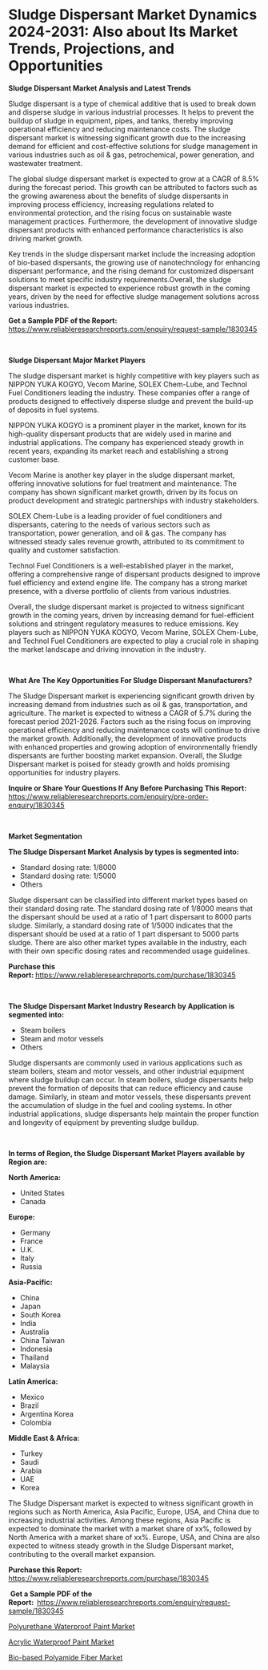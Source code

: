 <p><h1>Sludge Dispersant Market Dynamics 2024-2031: Also about Its Market Trends, Projections, and Opportunities</h1></p><p><strong>Sludge Dispersant Market Analysis and Latest Trends</strong></p>
<p><p>Sludge dispersant is a type of chemical additive that is used to break down and disperse sludge in various industrial processes. It helps to prevent the buildup of sludge in equipment, pipes, and tanks, thereby improving operational efficiency and reducing maintenance costs. The sludge dispersant market is witnessing significant growth due to the increasing demand for efficient and cost-effective solutions for sludge management in various industries such as oil & gas, petrochemical, power generation, and wastewater treatment.</p><p>The global sludge dispersant market is expected to grow at a CAGR of 8.5% during the forecast period. This growth can be attributed to factors such as the growing awareness about the benefits of sludge dispersants in improving process efficiency, increasing regulations related to environmental protection, and the rising focus on sustainable waste management practices. Furthermore, the development of innovative sludge dispersant products with enhanced performance characteristics is also driving market growth.</p><p>Key trends in the sludge dispersant market include the increasing adoption of bio-based dispersants, the growing use of nanotechnology for enhancing dispersant performance, and the rising demand for customized dispersant solutions to meet specific industry requirements.Overall, the sludge dispersant market is expected to experience robust growth in the coming years, driven by the need for effective sludge management solutions across various industries.</p></p>
<p><strong>Get a Sample PDF of the Report:&nbsp;</strong> <a href="https://www.reliableresearchreports.com/enquiry/request-sample/1830345">https://www.reliableresearchreports.com/enquiry/request-sample/1830345</a></p>
<p>&nbsp;</p>
<p><strong>Sludge Dispersant Major Market Players</strong></p>
<p><p>The sludge dispersant market is highly competitive with key players such as NIPPON YUKA KOGYO, Vecom Marine, SOLEX Chem-Lube, and Technol Fuel Conditioners leading the industry. These companies offer a range of products designed to effectively disperse sludge and prevent the build-up of deposits in fuel systems.</p><p>NIPPON YUKA KOGYO is a prominent player in the market, known for its high-quality dispersant products that are widely used in marine and industrial applications. The company has experienced steady growth in recent years, expanding its market reach and establishing a strong customer base.</p><p>Vecom Marine is another key player in the sludge dispersant market, offering innovative solutions for fuel treatment and maintenance. The company has shown significant market growth, driven by its focus on product development and strategic partnerships with industry stakeholders.</p><p>SOLEX Chem-Lube is a leading provider of fuel conditioners and dispersants, catering to the needs of various sectors such as transportation, power generation, and oil & gas. The company has witnessed steady sales revenue growth, attributed to its commitment to quality and customer satisfaction.</p><p>Technol Fuel Conditioners is a well-established player in the market, offering a comprehensive range of dispersant products designed to improve fuel efficiency and extend engine life. The company has a strong market presence, with a diverse portfolio of clients from various industries.</p><p>Overall, the sludge dispersant market is projected to witness significant growth in the coming years, driven by increasing demand for fuel-efficient solutions and stringent regulatory measures to reduce emissions. Key players such as NIPPON YUKA KOGYO, Vecom Marine, SOLEX Chem-Lube, and Technol Fuel Conditioners are expected to play a crucial role in shaping the market landscape and driving innovation in the industry.</p></p>
<p>&nbsp;</p>
<p><strong>What Are The Key Opportunities For Sludge Dispersant Manufacturers?</strong></p>
<p><p>The Sludge Dispersant market is experiencing significant growth driven by increasing demand from industries such as oil & gas, transportation, and agriculture. The market is expected to witness a CAGR of 5.7% during the forecast period 2021-2026. Factors such as the rising focus on improving operational efficiency and reducing maintenance costs will continue to drive the market growth. Additionally, the development of innovative products with enhanced properties and growing adoption of environmentally friendly dispersants are further boosting market expansion. Overall, the Sludge Dispersant market is poised for steady growth and holds promising opportunities for industry players.</p></p>
<p><strong>Inquire or Share Your Questions If Any Before Purchasing This Report:</strong> <a href="https://www.reliableresearchreports.com/enquiry/pre-order-enquiry/1830345">https://www.reliableresearchreports.com/enquiry/pre-order-enquiry/1830345</a></p>
<p>&nbsp;</p>
<p><strong>Market Segmentation</strong></p>
<p><strong>The Sludge Dispersant Market Analysis by types is segmented into:</strong></p>
<p><ul><li>Standard dosing rate: 1/8000</li><li>Standard dosing rate: 1/5000</li><li>Others</li></ul></p>
<p><p>Sludge dispersant can be classified into different market types based on their standard dosing rate. The standard dosing rate of 1/8000 means that the dispersant should be used at a ratio of 1 part dispersant to 8000 parts sludge. Similarly, a standard dosing rate of 1/5000 indicates that the dispersant should be used at a ratio of 1 part dispersant to 5000 parts sludge. There are also other market types available in the industry, each with their own specific dosing rates and recommended usage guidelines.</p></p>
<p><strong>Purchase this Report:&nbsp;</strong><a href="https://www.reliableresearchreports.com/purchase/1830345">https://www.reliableresearchreports.com/purchase/1830345</a></p>
<p>&nbsp;</p>
<p><strong>The Sludge Dispersant Market Industry Research by Application is segmented into:</strong></p>
<p><ul><li>Steam boilers</li><li>Steam and motor vessels</li><li>Others</li></ul></p>
<p><p>Sludge dispersants are commonly used in various applications such as steam boilers, steam and motor vessels, and other industrial equipment where sludge buildup can occur. In steam boilers, sludge dispersants help prevent the formation of deposits that can reduce efficiency and cause damage. Similarly, in steam and motor vessels, these dispersants prevent the accumulation of sludge in the fuel and cooling systems. In other industrial applications, sludge dispersants help maintain the proper function and longevity of equipment by preventing sludge buildup.</p></p>
<p>&nbsp;</p>
<p><strong>In terms of Region, the Sludge Dispersant Market Players available by Region are:</strong></p>
<p>
    <p> <strong> North America: </strong>
        <ul>
            <li>United States</li>
            <li>Canada</li>
        </ul>
        </p> 
    <p> <strong> Europe: </strong>
        <ul>
            <li>Germany</li>
            <li>France</li>
            <li>U.K.</li>
            <li>Italy</li>
            <li>Russia</li>
        </ul>
        </p> 
    <p> <strong> Asia-Pacific: </strong>
        <ul>
            <li>China</li>
            <li>Japan</li>
            <li>South Korea</li>
            <li>India</li>
            <li>Australia</li>
            <li>China Taiwan</li>
            <li>Indonesia</li>
            <li>Thailand</li>
            <li>Malaysia</li>
        </ul>
        </p> 
    <p> <strong> Latin America: </strong>
        <ul>
            <li>Mexico</li>
            <li>Brazil</li>
            <li>Argentina Korea</li>
            <li>Colombia</li>
        </ul>
        </p> 
    <p> <strong> Middle East & Africa: </strong>
        <ul>
            <li>Turkey</li>
            <li>Saudi</li>
            <li>Arabia</li>
            <li>UAE</li>
            <li>Korea</li>
        </ul>
    </p>
    </p>
<p><p>The Sludge Dispersant market is expected to witness significant growth in regions such as North America, Asia Pacific, Europe, USA, and China due to increasing industrial activities. Among these regions, Asia Pacific is expected to dominate the market with a market share of xx%, followed by North America with a market share of xx%. Europe, USA, and China are also expected to witness steady growth in the Sludge Dispersant market, contributing to the overall market expansion.</p></p>
<p><strong>Purchase this Report: </strong><a href="https://www.reliableresearchreports.com/purchase/1830345">https://www.reliableresearchreports.com/purchase/1830345</a></p>
<p>&nbsp;<strong>Get a Sample PDF of the Report:&nbsp;&nbsp;</strong><a href="https://www.reliableresearchreports.com/enquiry/request-sample/1830345">https://www.reliableresearchreports.com/enquiry/request-sample/1830345</a></p>
<p><strong></strong></p>
<p><p><a href="https://github.com/singletonthaxterkelliehr2df/Market-Research-Report-List-1/blob/main/polyurethane-waterproof-paint-market.md">Polyurethane Waterproof Paint Market</a></p><p><a href="https://github.com/kufem1/Market-Research-Report-List-1/blob/main/acrylic-waterproof-paint-market.md">Acrylic Waterproof Paint Market</a></p><p><a href="https://view.publitas.com/reportprime-1/bio-based-polyamide-fiber-market-size-global-industry-overview-market-segmentation-and-forecast-2023-to-2030/">Bio-based Polyamide Fiber Market</a></p></p>